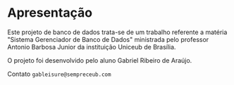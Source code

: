 # Apresentação

Este projeto de banco de dados trata-se de um trabalho referente a matéria "Sistema Gerenciador de Banco de Dados" ministrada pelo professor Antonio Barbosa Junior da instituição Uniceub de Brasília.

O projeto foi desenvolvido pelo aluno Gabriel Ribeiro de Araújo.

Contato ```gableisure@sempreceub.com```

